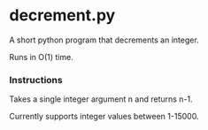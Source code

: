 # decrement.py
A short python program that decrements an integer.

Runs in O(1) time.

### Instructions

Takes a single integer argument n and returns n-1.

Currently supports integer values between 1-15000.
